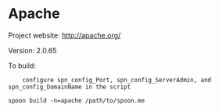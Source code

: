 # Apache

Project website: http://apache.org/

Version: 2.0.65

To build: 

        configure spn_config_Port, spn_config_ServerAdmin, and spn_config_DomainName in the script

	spoon build -n=apache /path/to/spoon.me
